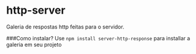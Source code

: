# http-server
Galeria de respostas http feitas para o servidor.

###Como instalar?
Use `npm install server-http-response` para installar a galeria em seu projeto

